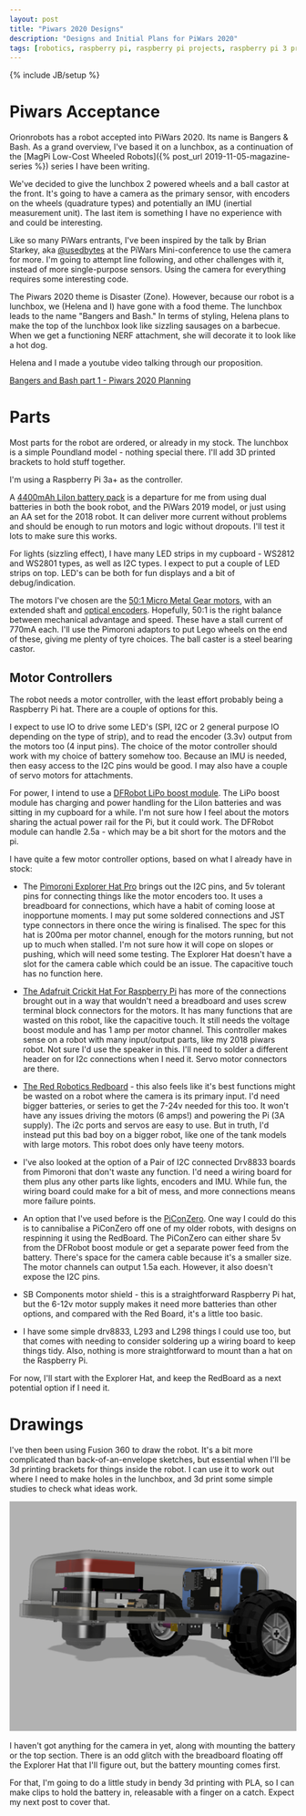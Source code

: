 ```yaml
---
layout: post
title: "Piwars 2020 Designs"
description: "Designs and Initial Plans for PiWars 2020"
tags: [robotics, raspberry pi, raspberry pi projects, raspberry pi 3 projects, piwars, robot, raspberry pi zero w projects, piwars, fusion360]
---
```

{% include JB/setup %}


# Piwars Acceptance

Orionrobots has a robot accepted into PiWars 2020. Its name is Bangers & Bash. As a grand overview, I've based it on a lunchbox, as a continuation of the [MagPi Low-Cost Wheeled Robots]({% post_url 2019-11-05-magazine-series %}) series I have been writing.

We've decided to give the lunchbox 2 powered wheels and a ball castor at the front. It's going to have a camera as the primary sensor, with encoders on the wheels (quadrature types) and potentially an IMU (inertial measurement unit). The last item is something I have no experience with and could be interesting.

Like so many PiWars entrants, I've been inspired by the talk by Brian Starkey, aka [@usedbytes](https:/twitter.com/usedbytes) at the PiWars Mini-conference to use the camera for more. I'm going to attempt line following, and other challenges with it, instead of more single-purpose sensors. Using the camera for everything requires some interesting code.

The Piwars 2020 theme is Disaster (Zone). However, because our robot is a lunchbox, we (Helena and I) have gone with a food theme. The lunchbox leads to the name "Bangers and Bash." In terms of styling, Helena plans to make the top of the lunchbox look like sizzling sausages on a barbecue. When we get a functioning NERF attachment, she will decorate it to look like a hot dog. 

Helena and I made a youtube video talking through our proposition.

[Bangers and Bash part 1 - Piwars 2020 Planning](https://youtu.be/9Ff3qWnBnSc)

# Parts
Most parts for the robot are ordered, or already in my stock. The lunchbox is a simple Poundland model - nothing special there. I'll add 3D printed brackets to hold stuff together.

I'm using a Raspberry Pi 3a+ as the controller. 

A [4400mAh LiIon battery pack](https://shop.pimoroni.com/products/lithium-ion-battery-pack?variant=23417820423) is a departure for me from using dual batteries in both the book robot, and the PiWars 2019 model, or just using an AA set for the 2018 robot. It can deliver more current without problems and should be enough to run motors and logic without dropouts. I'll test it lots to make sure this works. 

For lights (sizzling effect), I have many LED strips in my cupboard - WS2812 and WS2801 types, as well as I2C types. I expect to put a couple of LED strips on top. LED's can be both for fun displays and a bit of debug/indication.

The motors I've chosen are the [50:1 Micro Metal Gear motors](https://shop.pimoroni.com/products/micro-metal-gearmotor-extended-back-shaft?variant=3073681025), with an extended shaft and [optical encoders](https://shop.pimoroni.com/products/optical-encoder-pair-kit-for-micro-metal-gearmotors-3-3v). 
Hopefully, 50:1 is the right balance between mechanical advantage and speed. These have a stall current of 770mA each. I'll use the Pimoroni adaptors to put Lego wheels on the end of these, giving me plenty of tyre choices. The ball caster is a steel bearing castor.

## Motor Controllers

The robot needs a motor controller, with the least effort probably being a Raspberry Pi hat. There are a couple of options for this. 

I expect to use IO to drive some LED's (SPI, I2C or 2 general purpose IO depending on the type of strip), and to read the encoder (3.3v) output from the motors too (4 input pins). The choice of the motor controller should work with my choice of battery somehow too. Because an IMU is needed, then easy access to the I2C pins would be good. I may also have a couple of servo motors for attachments.

For power, I intend to use a [DFRobot LiPo boost module](https://www.dfrobot.com/product-1613.html). The LiPo boost module has charging and power handling for the LiIon batteries and was sitting in my cupboard for a while. I'm not sure how I feel about the motors sharing the actual power rail for the Pi, but it could work. The DFRobot module can handle 2.5a - which may be a bit short for the motors and the pi. 

I have quite a few motor controller options, based on what I already have in stock:

* The [Pimoroni Explorer Hat Pro](https://shop.pimoroni.com/products/explorer-hat) brings out the I2C pins, and 5v tolerant pins for connecting things like the motor encoders too. It uses a breadboard for connections, which have a habit of coming loose at inopportune moments. I may put some soldered connections and JST type connectors in there once the wiring is finalised. The spec for this hat is 200ma per motor channel, enough for the motors running, but not up to much when stalled. I'm not sure how it will cope on slopes or pushing, which will need some testing. The Explorer Hat doesn't have a slot for the camera cable which could be an issue. The capacitive touch has no function here.

* [The Adafruit Crickit Hat For Raspberry Pi](https://shop.pimoroni.com/products/adafruit-crickit-hat-for-raspberry-pi) has more of the connections brought out in a way that wouldn't need a breadboard and uses screw terminal block connectors for the motors. It has many functions that are wasted on this robot, like the capacitive touch. It still needs the voltage boost module and has  1 amp per motor channel. This controller makes sense on a robot with many input/output parts, like my 2018 piwars robot. Not sure I'd use the speaker in this. I'll need to solder a different header on for I2c connections when I need it. Servo motor connectors are there.

* [The Red Robotics Redboard](https://redrobotics.co.uk) - this also feels like it's best functions might be wasted on a robot where the camera is its primary input. I'd need bigger batteries, or series to get the 7-24v needed for this too. It won't have any issues driving the motors (6 amps!) and powering the Pi (3A supply). The i2c ports and servos are easy to use. But in truth, I'd instead put this bad boy on a bigger robot, like one of the tank models with large motors. This robot does only have teeny motors.

* I've also looked at the option of a Pair of I2C connected Drv8833 boards from Pimoroni that don't waste any function. I'd need a wiring board for them plus any other parts like lights, encoders and IMU. While fun, the wiring board could make for a bit of mess, and more connections means more failure points.

* An option that I've used before is the [PiConZero](https://4tronix.co.uk/blog/?p=1224). One way I could do this is to cannibalise a PiConZero off one of my older robots, with designs on respinning it using the RedBoard. The PiConZero can either share 5v from the DFRobot boost module or get a separate power feed from the battery. There's space for the camera cable because it's a smaller size. The motor channels can output 1.5a  each. However, it also doesn't expose the I2C pins.

* SB Components motor shield - this is a straightforward Raspberry Pi hat, but the 6-12v motor supply makes it need more batteries than other options, and compared with the Red Board, it's a little too basic. 

* I have some simple drv8833, L293 and L298 things I could use too, but that comes with needing to consider soldering up a wiring board to keep things tidy. Also, nothing is more straightforward to mount than a hat on the Raspberry Pi.

For now, I'll start with the Explorer Hat, and keep the RedBoard as a next potential option if I need it.

# Drawings

I've then been using Fusion 360 to draw the robot. It's a bit more complicated than back-of-an-envelope sketches, but essential when I'll be 3d printing brackets for things inside the robot. I can use it to work out where I need to make holes in the lunchbox, and 3d print some simple studies to check what ideas work.

![Robot In Fusion 360](/galleries/2019/12/full_assembly_v22.png)

I haven't got anything for the camera in yet, along with mounting the battery or the top section. There is an odd glitch with the breadboard floating off the Explorer Hat that I'll figure out, but the battery mounting comes first.

For that, I'm going to do a little study in bendy 3d printing with PLA, so I can make clips to hold the battery in, releasable with a finger on a catch. Expect my next post to cover that.



